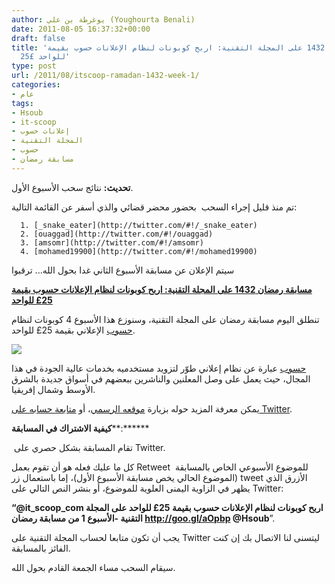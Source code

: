 ```yaml
---
author: يوغرطة بن علي (Youghourta Benali)
date: 2011-08-05 16:37:32+00:00
draft: false
title: 'مسابقة رمضان 1432 على المجلة التقنية: اربح كوبونات لنظام الإعلانات حسوب بقيمة
  25£ للواحد'
type: post
url: /2011/08/itscoop-ramadan-1432-week-1/
categories:
- عام
tags:
- Hsoub
- it-scoop
- إعلانات حسوب
- المجلة التقنية
- حسوب
- مسابقة رمضان
---
```


**تحديث:** نتائج سحب الأسبوع الأول.




تم منذ قليل إجراء السحب  بحضور محضر قضائي والذي أسفر عن القائمة التالية:






	  1. [_snake_eater](http://twitter.com/#!/_snake_eater)
	  2. [ouaggad](http://twitter.com/#!/ouaggad)
	  3. [amsomr](http://twitter.com/#!/amsomr)
	  4. [mohamed19900](http://twitter.com/#!/mohamed19900)



سيتم الإعلان عن مسابقة الأسبوع الثاني غدا بحول الله... ترقبوا




[**مسابقة رمضان 1432 على المجلة التقنية: اربح كوبونات لنظام الإعلانات حسوب بقيمة 25£ للواحد**](https://www.it-scoop.com/2011/08/itscoop-ramadan-1432-week-1/)




تنطلق اليوم مسابقة رمضان على المجلة التقنية، وسنوزع هذا الأسبوع 4 كوبونات لنظام [حسوب](http://goo.gl/1zpQu) الإعلاني بقيمة 25£ للواحد.




[![](https://www.it-scoop.com/wp-content/uploads/2011/08/hsoubads-250x250.png)
](https://www.it-scoop.com/2011/08/itscoop-ramadan-1432-week-1/)




[حسوب](http://goo.gl/1zpQu) عبارة عن نظام إعلاني طوّر لتزويد مستخدميه بخدمات عالية الجودة في هذا المجال، حيث يعمل على وصل المعلنين والناشرين ببعضهم في أسواق جديدة بالشرق الأوسط وشمال إفريقيا.




يمكن معرفة المزيد حوله بزيارة [موقعه الرسمي](http://goo.gl/1zpQu)، أو [متابعة حسابه على Twitter](http://twitter.com/#%21/Hsoub).




**كيفية الاشتراك في المسابقة****:******




 تقام المسابقة بشكل حصري على Twitter.




كل ما عليك فعله هو أن تقوم بعمل Retweet للموضوع الأسبوعي الخاص بالمسابقة  (الموضوع الحالي يخص مسابقة الأسبوع الأول)، إما باستعمال زر tweet الأزرق الذي يظهر في الزاوية اليمنى العلوية للموضوع، أو بنشر النص التالي على Twitter:




**“@it_scoop_com اربح كوبونات لنظام الإعلانات حسوب بقيمة 25£ للواحد على المجلة التقنية -الأسبوع 1 من مسابقة رمضان http://goo.gl/aOpbp @Hsoub**”.




يجب أن تكون متابعا لحساب المجلة التقنية على Twitter ليتسنى لنا الاتصال بك إن كنت الفائز بالمسابقة.




سيقام السحب مساء الجمعة القادم بحول الله.
